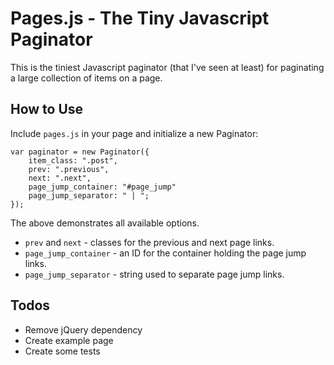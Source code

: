 # Pages.js - The Tiny Javascript Paginator

This is the tiniest Javascript paginator (that I've seen at least) for paginating a large collection of items on a page.

## How to Use

Include ```pages.js``` in your page and initialize a new Paginator:

    var paginator = new Paginator({
        item_class: ".post",
        prev: ".previous",
        next: ".next",
        page_jump_container: "#page_jump"
        page_jump_separator: " | ";
    });

The above demonstrates all available options.

- ```prev``` and ```next``` - classes for the previous and next page links.
- ```page_jump_container``` - an ID for the container holding the page jump links.
- ```page_jump_separator``` - string used to separate page jump links.

## Todos
- Remove jQuery dependency
- Create example page
- Create some tests
